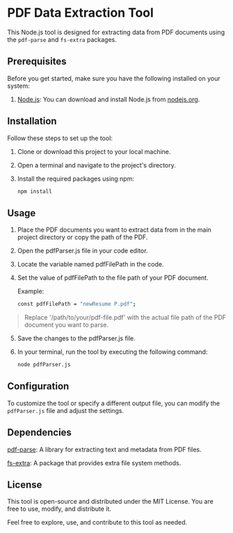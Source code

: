 # PDF Data Extraction Tool

This Node.js tool is designed for extracting data from PDF documents using the `pdf-parse` and `fs-extra` packages.

## Prerequisites

Before you get started, make sure you have the following installed on your system:

1. [Node.js](https://nodejs.org/): You can download and install Node.js from [nodejs.org](https://nodejs.org/).

## Installation

Follow these steps to set up the tool:

1. Clone or download this project to your local machine.

2. Open a terminal and navigate to the project's directory.

3. Install the required packages using npm:

   ```bash
   npm install

## Usage

1. Place the PDF documents you want to extract data from in the main project directory or copy the path of the PDF.
2. Open the pdfParser.js file in your code editor.
3. Locate the variable named pdfFilePath in the code.
4. Set the value of pdfFilePath to the file path of your PDF document.
   
   Example:
   ```bash
   const pdfFilePath = "newResume P.pdf";

>Replace '/path/to/your/pdf-file.pdf' with the actual file path of the PDF document you want to parse.

5. Save the changes to the pdfParser.js file.

5. In your terminal, run the tool by executing the following command:

    ```bash
    node pdfParser.js

## Configuration
To customize the tool or specify a different output file, you can modify the `pdfParser.js` file and adjust the settings.

## Dependencies
[pdf-parse](https://www.npmjs.com/package/pdf-parse): A library for extracting text and metadata from PDF files.

[fs-extra](https://www.npmjs.com/package/fs-extra): A package that provides extra file system methods.

## License
This tool is open-source and distributed under the MIT License. You are free to use, modify, and distribute it.

Feel free to explore, use, and contribute to this tool as needed.